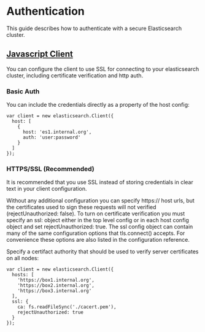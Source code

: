 # Authentication

This guide describes how to authenticate with a secure Elasticsearch cluster.


## [Javascript Client](https://www.elastic.co/guide/en/elasticsearch/client/javascript-api/current/auth-reference.html)

You can configure the client to use SSL for connecting to your elasticsearch cluster, including certificate verification and http auth.

### Basic Auth

You can include the credentials directly as a property of the host config:
```
var client = new elasticsearch.Client({
  host: [
    {
      host: 'es1.internal.org',
      auth: 'user:password'
    }
  ]
});
```

### HTTPS/SSL (Recommended)

It is recommended that you use SSL instead of storing credentials in clear text in your client configuration. 

Without any additional configuration you can specify https:// host urls, but the certificates used to sign these requests will not verified (rejectUnauthorized: false). To turn on certificate verification you must specify an ssl: object either in the top level config or in each host config object and set rejectUnauthorized: true. The ssl config object can contain many of the same configuration options that tls.connect() accepts. For convenience these options are also listed in the configuration reference.

Specify a certifact authority that should be used to verify server certificates on all nodes:
```
var client = new elasticsearch.Client({
  hosts: [
    'https://box1.internal.org',
    'https://box2.internal.org',
    'https://box3.internal.org'
  ],
  ssl: {
    ca: fs.readFileSync('./cacert.pem'),
    rejectUnauthorized: true
  }
});
```

